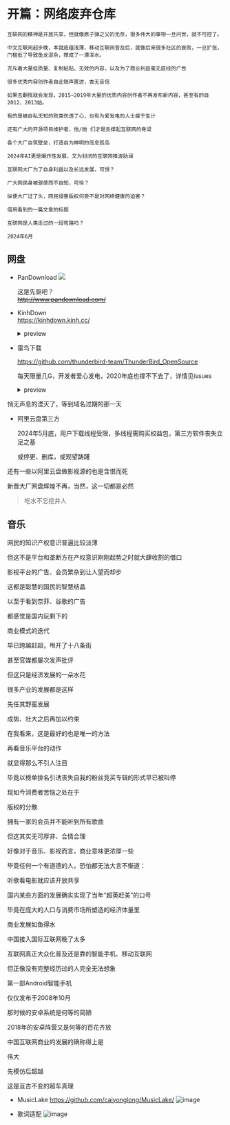 # 开篇：网络废弃仓库

    互联网的精神是开放共享，但就像原子弹之父的无奈，很多伟大的事物一旦问世，就不可控了。

    中文互联网起步晚，本就底蕴浅薄，移动互联网普及后，就像后来很多社区的衰败，一旦扩张，门槛低了导致鱼龙混杂，搅成了一潭浑水。
    
    充斥着大量低质量、复制粘贴、无效的内容，以及为了商业利益毫无底线的广告

    很多优秀内容创作者自此销声匿迹，杳无音信

    如果去翻找就会发现，2015~2019年大量的优质内容创作者不再发布新内容，甚至有的自2012、2013始。

    有的是被自私无知的败类伤透了心，也有为爱发电的人士疲于生计

    还有广大的开源项目维护者，他/她 们才是支撑起互联网的脊梁

    各个大厂自筑壁垒，打造自为神明的信息孤岛

    2024年AI更是爆炸性发展，又为封闭的互联网推波助澜

    互联网大厂为了自身利益以及长远发展，可恨？

    广大网民身被驱使而不自知，可怜？

    纵使大厂过了头，网民侵害版权何尝不是对网络健康的迫害？

    借用看到的一篇文章的标题
    
    互联网是人类走过的一段弯路吗？

    2024年6月









## 网盘
- PanDownload
[![](https://img.shields.io/badge/github-pandownload_backup-blue)](https://github.com/minggithubaccount/pandownload_backup)

  这是先驱吧？  
 ~~http://www.pandownload.com/~~    

- KinhDown    
  https://kinhdown.kinh.cc/

    <details>
        <summary>preview</summary>
        <image src="https://github.com/GiveStar/private-plot/assets/86779955/eea316b1-2f4d-4677-9b05-f8cb4315f22e">
    </details>
        
    
- 雷鸟下载

  https://github.com/thunderbird-team/ThunderBird_OpenSource
    
  每天限量几G，开发者爱心发电，2020年底也撑不下去了，详情见issues 
    <details>
        <summary>preview</summary>
        <image src="https://github.com/GiveStar/private-plot/assets/86779955/174ce7ac-3e67-4b19-86d3-aa3da98ea95d>
    </details>

 - 就是加速
   
   https://api.94speed.com/
   
      <details>
        <summary>preview</summary>
        <image src="https://github.com/san-ren/private-plot/assets/86779955/3a561b0d-8235-4cf1-915d-d7d879ea4232">
      </details>

悄无声息的湮灭了，等到域名过期的那一天

- 阿里云盘第三方
  
  2024年5月底，用户下载线程受限，多线程需购买权益包，第三方软件丧失立足之基

  或停更、删库，或观望踌躇

 还有一些以阿里云盘做影视源的也是含恨而死
  
  新晋大厂网盘辉煌不再，当然，这一切都是必然


 
      

 > 吃水不忘挖井人    

## 音乐

网民的知识产权意识普遍比较淡薄

但这不是平台和垄断方在产权意识刚刚起势之时就大肆收割的借口

影视平台的广告、会员繁杂到让人望而却步

这都是聪慧的国民的智慧结晶

以至于看到奈菲、谷歌的广告

都感觉是国内玩剩下的

商业模式的迭代

早已跨越赶超，甩开了十八条街

甚至官媒都屡次发声批评

但这只是经济发展的一朵水花

很多产业的发展都是这样

先任其野蛮发展

成势、壮大之后再加以约束

在我看来，这是最好的也是唯一的方法

再看音乐平台的动作

就显得那么不引人注目

毕竟以榜单排名引诱丧失自我的粉丝竞买专辑的形式早已被叫停

现如今消费者苦恼之处在于

版权的分散

拥有一家的会员并不能听到所有歌曲

但这其实无可厚非、合情合理

好像对于音乐、影视而言，商业意味更浓厚一些

毕竟任何一个有道德的人，恐怕都无法大言不惭道：

听歌看电影就应该开放共享

国内某些方面的发展确实实现了当年“超英赶美”的口号

毕竟在庞大的人口与消费市场所塑造的经济体量里

商业发展如鱼得水

中国接入国际互联网晚了太多

互联网真正大众化普及还是靠的智能手机、移动互联网

但正像没有完整经历过的人完全无法想象

第一部Android智能手机

仅仅发布于2008年10月

那时候的安卓系统是何等的简陋

2018年的安卓阵营又是何等的百花齐放

中国互联网商业的发展的确称得上是

伟大

先模仿后超越

这是亘古不变的超车真理














- MusicLake
https://github.com/caiyonglong/MusicLake/
![image](https://github.com/san-ren/private-plot/assets/86779955/255f1991-abdf-4cb0-ac93-63155af6fed9)


- 歌词适配
  ![image](https://github.com/san-ren/private-plot/assets/86779955/c815a952-d894-4a2f-a177-159c97bae181)




